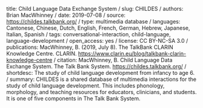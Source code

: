 title: Child Language Data Exchange System /
slug: CHILDES /
authors: Brian MacWhinney /
date: 2019-07-08 /
source: https://childes.talkbank.org/ /
type: multimedia database /
languages: Cantonese, Chinese, Dutch, English, French, German, Hebrew, Japanese, Italian, Spanish /
tags: conversational-interaction, child-language, language-development /
open_access: yes /
license: CC BY-NC-SA 3.0 /
publications: MacWhinney, B. (2019, July 8). The TalkBank CLARIN Knowledge Centre. CLARIN. https://www.clarin.eu/blog/talkbank-clarin-knowledge-centre /
citation: MacWhinney, B. Child Language Data Exchange System. The Talk Bank System. https://childes.talkbank.org/ /
shortdesc: The study of child language development from infancy to age 6. /
summary: CHILDES is a shared database of multimedia interactions for the study of child language development. This includes phonology, morphology, and teaching resources for educators, clinicians, and students. It is one of five components in The Talk Bank System. 
